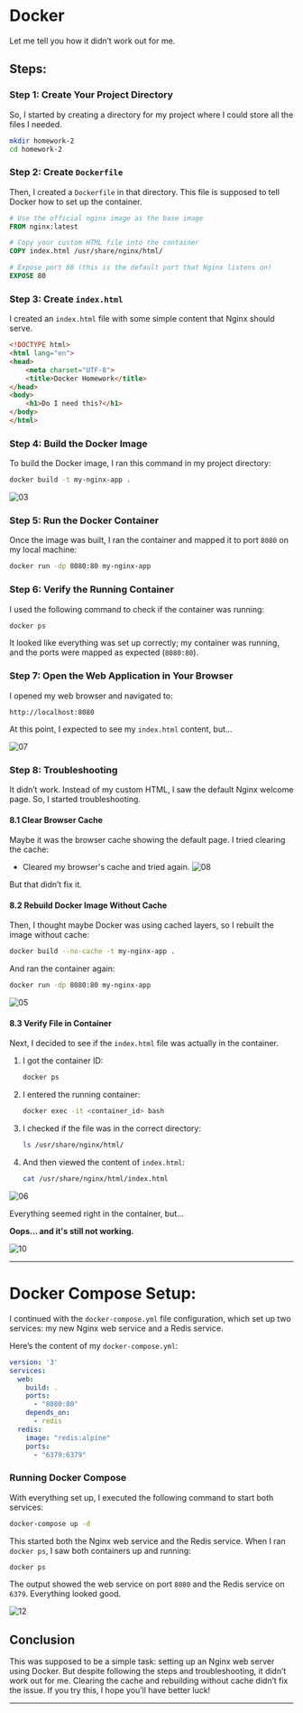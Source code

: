 
# Docker

Let me tell you how it didn’t work out for me.

## Steps:

### Step 1: Create Your Project Directory
So, I started by creating a directory for my project where I could store all the files I needed.

```bash
mkdir homework-2
cd homework-2
```

### Step 2: Create `Dockerfile`
Then, I created a `Dockerfile` in that directory. This file is supposed to tell Docker how to set up the container.

```dockerfile
# Use the official nginx image as the base image
FROM nginx:latest

# Copy your custom HTML file into the container
COPY index.html /usr/share/nginx/html/

# Expose port 80 (this is the default port that Nginx listens on)
EXPOSE 80
```

### Step 3: Create `index.html`
I created an `index.html` file with some simple content that Nginx should serve.

```html
<!DOCTYPE html>
<html lang="en">
<head>
    <meta charset="UTF-8">
    <title>Docker Homework</title>
</head>
<body>
    <h1>Do I need this?</h1>
</body>
</html>
```

### Step 4: Build the Docker Image
To build the Docker image, I ran this command in my project directory:

```bash
docker build -t my-nginx-app .
```

![03](https://github.com/user-attachments/assets/940f44dc-960d-4864-a856-7fc3b37b7167)

### Step 5: Run the Docker Container
Once the image was built, I ran the container and mapped it to port `8080` on my local machine:

```bash
docker run -dp 8080:80 my-nginx-app
```

### Step 6: Verify the Running Container
I used the following command to check if the container was running:

```bash
docker ps
```

It looked like everything was set up correctly; my container was running, and the ports were mapped as expected (`8080:80`).

### Step 7: Open the Web Application in Your Browser
I opened my web browser and navigated to:

```
http://localhost:8080
```

At this point, I expected to see my `index.html` content, but...

![07](https://github.com/user-attachments/assets/6bf7a6ef-9e0f-4d74-8bfa-95fdf0837be9)

### Step 8: Troubleshooting

It didn’t work. Instead of my custom HTML, I saw the default Nginx welcome page. So, I started troubleshooting.

#### 8.1 Clear Browser Cache
Maybe it was the browser cache showing the default page. I tried clearing the cache:

- Cleared my browser's cache and tried again.
![08](https://github.com/user-attachments/assets/4ed31dae-1426-4109-a091-f2848b5b349a)

But that didn’t fix it.

#### 8.2 Rebuild Docker Image Without Cache
Then, I thought maybe Docker was using cached layers, so I rebuilt the image without cache:

```bash
docker build --no-cache -t my-nginx-app .
```

And ran the container again:

```bash
docker run -dp 8080:80 my-nginx-app
```
![05](https://github.com/user-attachments/assets/83a08ed0-bdd1-4caa-a581-e903ea32fed1)


#### 8.3 Verify File in Container
Next, I decided to see if the `index.html` file was actually in the container.

1. I got the container ID:
   ```bash
   docker ps
   ```

2. I entered the running container:
   ```bash
   docker exec -it <container_id> bash
   ```

3. I checked if the file was in the correct directory:
   ```bash
   ls /usr/share/nginx/html/
   ```

4. And then viewed the content of `index.html`:
   ```bash
   cat /usr/share/nginx/html/index.html
   ```
![06](https://github.com/user-attachments/assets/520fee8f-36fb-418b-838e-d6a821016d1d)

Everything seemed right in the container, but...

**Oops... and it's still not working.**

![10](https://github.com/user-attachments/assets/20a1042b-ede9-4603-a176-bbea4201f075)

---

# Docker Compose Setup:

I continued with the `docker-compose.yml` file configuration, which set up two services: my new Nginx web service and a Redis service.

Here’s the content of my `docker-compose.yml`:

```yaml
version: '3'
services:
  web:
    build: .
    ports:
      - "8080:80"
    depends_on:
      - redis
  redis:
    image: "redis:alpine"
    ports:
      - "6379:6379"
```

### Running Docker Compose

With everything set up, I executed the following command to start both services:

```bash
docker-compose up -d
```

This started both the Nginx web service and the Redis service. When I ran `docker ps`, I saw both containers up and running:

```bash
docker ps
```

The output showed the web service on port `8080` and the Redis service on `6379`. Everything looked good.

![12](https://github.com/user-attachments/assets/56d3b30e-878a-4532-8f46-5ff3b0f30c5e)

## Conclusion
This was supposed to be a simple task: setting up an Nginx web server using Docker. 
But despite following the steps and troubleshooting, it didn’t work out for me. Clearing the cache and rebuilding without cache didn’t fix the issue. If you try this, I hope you’ll have better luck!

---
